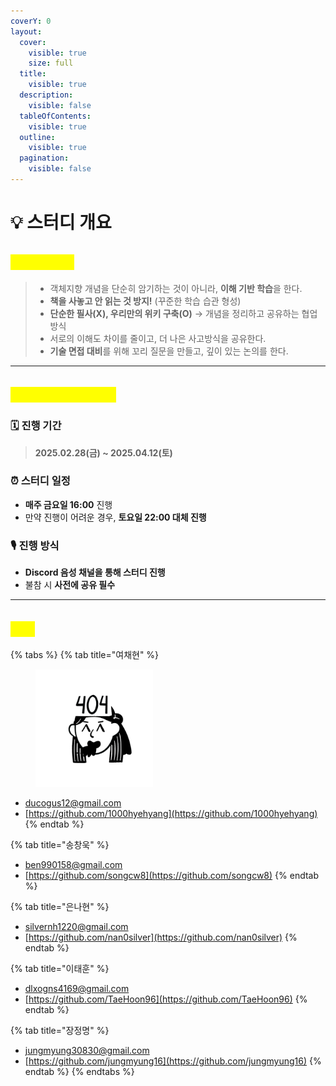 ```yaml
---
coverY: 0
layout:
  cover:
    visible: true
    size: full
  title:
    visible: true
  description:
    visible: false
  tableOfContents:
    visible: true
  outline:
    visible: true
  pagination:
    visible: false
---
```


# 💡 스터디 개요

## <mark style="color:yellow;">**스터디 목표**</mark>

> * 객체지향 개념을 단순히 암기하는 것이 아니라, **이해 기반 학습**을 한다.
> * **책을 사놓고 안 읽는 것 방지!** (꾸준한 학습 습관 형성)
> * **단순한 필사(X), 우리만의 위키 구축(O)** → 개념을 정리하고 공유하는 협업 방식
> * 서로의 이해도 차이를 줄이고, 더 나은 사고방식을 공유한다.
> * **기술 면접 대비**를 위해 꼬리 질문을 만들고, 깊이 있는 논의를 한다.

***

## <mark style="color:yellow;">**스터디 일정 및 규칙**</mark>

### 🗓️ **진행 기간**

> **2025.02.28(금) \~ 2025.04.12(토)**

### ⏰ **스터디 일정**

* **매주 금요일 16:00** 진행
* 만약 진행이 어려운 경우, **토요일 22:00 대체 진행**

### 🎙️ **진행 방식**

* **Discord 음성 채널을 통해 스터디 진행**
* 불참 시 **사전에 공유 필수**

***

## <mark style="color:yellow;">**멤버**</mark>

{% tabs %}
{% tab title="여채현" %}
<figure><img src="../.gitbook/assets/노션 아바타(투명 배경).png" alt="" width="188"><figcaption></figcaption></figure>

* [ducogus12@gmail.com](mailto:ducogus12@gmail.com)
* [https://github.com/1000hyehyang](https://github.com/1000hyehyang)
{% endtab %}

{% tab title="송창욱" %}
* [ben990158@gmail.com](mailto:ben990158@gmail.com)
* [https://github.com/songcw8](https://github.com/songcw8)
{% endtab %}

{% tab title="은나현" %}
* [silvernh1220@gmail.com](mailto:silvernh1220@gmail.com)
* [https://github.com/nan0silver](https://github.com/nan0silver)
{% endtab %}

{% tab title="이태훈" %}
* [dlxogns4169@gmail.com](mailto:dlxogns4169@gmail.com)
* [https://github.com/TaeHoon96](https://github.com/TaeHoon96)
{% endtab %}

{% tab title="장정명" %}
* [jungmyung30830@gmail.com](mailto:jungmyung30830@gmail.com)
* [https://github.com/jungmyung16](https://github.com/jungmyung16)
{% endtab %}
{% endtabs %}
